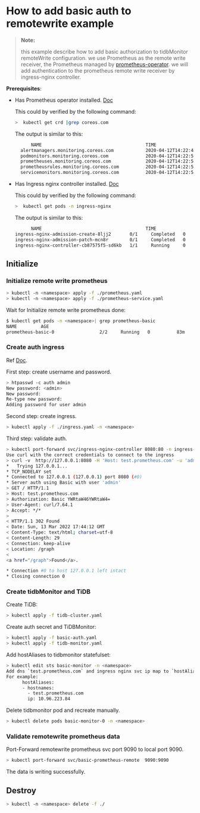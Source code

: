 # How to add basic auth to remotewrite example

> **Note:**
>
> this example describe how to add basic authorization to tidbMonitor remoteWrite configuration.
> we use Prometheus as the remote write receiver, the Prometheus managed by [prometheus-operator](https://github.com/coreos/prometheus-operator).
> we will add authentication to the prometheus remote write receiver by ingress-nginx controller.

**Prerequisites**: 
- Has Prometheus operator installed. [Doc](https://github.com/coreos/kube-prometheus)
    
  This could by verified by the following command:
  
  ```bash
  >  kubectl get crd |grep coreos.com
  ```
  
  The output is similar to this:
  
  ```bash
        NAME                                       TIME
    alertmanagers.monitoring.coreos.com            2020-04-12T14:22:49Z
    podmonitors.monitoring.coreos.com              2020-04-12T14:22:50Z
    prometheuses.monitoring.coreos.com             2020-04-12T14:22:50Z
    prometheusrules.monitoring.coreos.com          2020-04-12T14:22:50Z
    servicemonitors.monitoring.coreos.com          2020-04-12T14:22:51Z
  ```

- Has Ingress nginx controller installed. [Doc](https://kubernetes.github.io/ingress-nginx/)

  This could by verified by the following command:

  ```bash
  >  kubectl get pods -n ingress-nginx 
  ```

  The output is similar to this:

  ```bash
        NAME                                       TIME
  ingress-nginx-admission-create-8ljj2       0/1     Completed   0          79m
  ingress-nginx-admission-patch-mcn8r        0/1     Completed   0          79m
  ingress-nginx-controller-cb87575f5-sd6kb   1/1     Running     0          79m

  ``` 
## Initialize

### Initialize remote write prometheus
```bash
> kubectl -n <namespace> apply -f ./prometheus.yaml
> kubectl -n <namespace> apply -f ./prometheus-service.yaml
```

Wait for Initialize remote write prometheus done:

```bash
$ kubectl get pods -n <namespace>| grep prometheus-basic
NAME         AGE
prometheus-basic-0                 2/2     Running   0          83m
```

### Create auth ingress
Ref [Doc](https://kubernetes.github.io/ingress-nginx/examples/auth/basic/).

First step: create username and password.
```bash
> htpasswd -c auth admin
New password: <admin>
New password:
Re-type new password:
Adding password for user admin
```

Second step: create ingress.
```bash
> kubectl apply -f ./ingress.yaml -n <namespace>
```

Third step: validate auth.
```bash
> kubectl port-forward svc/ingress-nginx-controller 8080:80 -n ingress-nginx
Use curl with the correct credentials to connect to the ingress
> curl -v  http://127.0.0.1:8080 -H 'Host: test.prometheus.com' -u 'admin:admin'
*   Trying 127.0.0.1...
* TCP_NODELAY set
* Connected to 127.0.0.1 (127.0.0.1) port 8080 (#0)
* Server auth using Basic with user 'admin'
> GET / HTTP/1.1
> Host: test.prometheus.com
> Authorization: Basic YWRtaW46YWRtaW4=
> User-Agent: curl/7.64.1
> Accept: */*
> 
< HTTP/1.1 302 Found
< Date: Sun, 13 Mar 2022 17:44:12 GMT
< Content-Type: text/html; charset=utf-8
< Content-Length: 29
< Connection: keep-alive
< Location: /graph
< 
<a href="/graph">Found</a>.

* Connection #0 to host 127.0.0.1 left intact
* Closing connection 0
```

### Create tidbMonitor and TiDB

Create TiDB:
```bash
> kubectl apply -f tidb-cluster.yaml
```

Create auth secret and TiDBMonitor:
```bash
> kubectl apply -f basic-auth.yaml
> kubectl apply -f tidb-monitor.yaml
```

Add hostAliases to tidbmonitor statefulset:
```bash
> kubectl edit sts basic-monitor -n <namespace>
Add dns `test.prometheus.com` and ingress nginx svc ip map to `hostAliases` field.
For example:
      hostAliases:
      - hostnames:
        - test.prometheus.com
        ip: 10.96.223.84
```

Delete tidbmonitor pod and recreate manually.
```bash
> kubectl delete pods basic-monitor-0 -n <namespace>
```

### Validate remotewrite prometheus data

Port-Forward remotewrite prometheus svc port 9090 to local port 9090.
```bash
> kubectl port-forward svc/basic-prometheus-remote  9090:9090
```
The data is writing successfully.

## Destroy

```bash
> kubectl -n <namespace> delete -f ./
```

